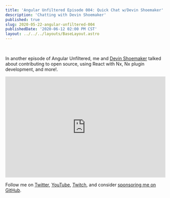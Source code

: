 ```yaml
---
title: 'Angular Unfiltered Episode 004: Quick Chat w/Devin Shoemaker'
description: 'Chatting with Devin Shoemaker'
published: true
slug: 2020-05-22-angular-unfiltered-004
publishedDate: '2020-06-12 02:00 PM CST'
layout: ../../../layouts/BaseLayout.astro
---
```


<br/>

In another episode of Angular Unfiltered, me and [Devin Shoemaker](https://twitter.com/paranoidcoder) talked about contributing to open source, using React with Nx, Nx plugin development, and more!.

<div class="flex justify-center">
  <iframe width="500" height="315" src="https://www.youtube.com/embed/itCw_Esr12Q" frameborder="0" allow="accelerometer; autoplay; encrypted-media; gyroscope; picture-in-picture" allowfullscreen></iframe>
</div>

Follow me on [Twitter](https://twitter.com/brandontroberts), [YouTube](https://youtube.com/brandonrobertsdev), [Twitch](https://twitch.tv/brandontroberts), and consider [sponsoring me on GitHub](https://github.com/sponsors/brandonroberts).
